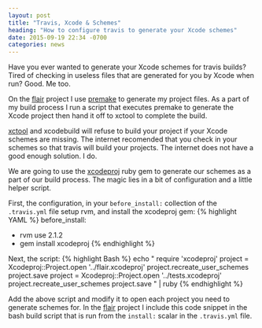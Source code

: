 ```yaml
---
layout: post
title: "Travis, Xcode & Schemes"
heading: "How to configure travis to generate your Xcode schemes"
date: 2015-09-19 22:34 -0700
categories: news
---
```

Have you ever wanted to generate your Xcode schemes for travis builds? Tired of checking in useless files that are generated for you by Xcode when run? Good. Me too.

On the [flair][flair] project I use [premake][premake] to generate my project files. As a part of my build process I run a script that executes premake to generate the Xcode project then hand it off to xctool to complete the build.

[xctool][xctool] and xcodebuild will refuse to build your project if your Xcode schemes are missing. The internet recomended that you check in your schemes so that travis will build your projects. The internet does not have a good enough solution. I do.

We are going to use the [xcodeproj][xcodeproj] ruby gem to generate our schemes as a part of our build process. The magic lies in a bit of configuration and a little helper script.

First, the configuration, in your `before_install:` collection of the `.travis.yml` file setup rvm, and install the xcodeproj gem:
{% highlight YAML %}
before_install:
  - rvm use 2.1.2
  - gem install xcodeproj
{% endhighlight %}

Next, the script:
{% highlight Bash %}
echo "
 require 'xcodeproj'
 project = Xcodeproj::Project.open '../flair.xcodeproj'
 project.recreate_user_schemes
 project.save
 project = Xcodeproj::Project.open '../tests.xcodeproj'
 project.recreate_user_schemes
 project.save
" | ruby
{% endhighlight %}

Add the above script and modify it to open each project you need to generate schemes for. In the [flair][flair] project I include this code snippet in the bash build script that is run from the `install:` scalar in the `.travis.yml` file.

[flair]: http://libflair.com
[premake]: https://premake.github.io/
[xctool]: https://github.com/facebook/xctool
[xcodeproj]: https://rubygems.org/gems/xcodeproj

